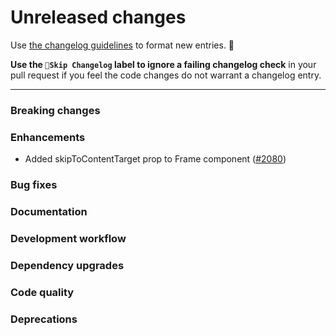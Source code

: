 # Unreleased changes

Use [the changelog guidelines](https://git.io/polaris-changelog-guidelines) to format new entries. 💜

**Use the `🤖Skip Changelog` label to ignore a failing changelog check** in your pull request if you feel the code changes do not warrant a changelog entry.

---

### Breaking changes

### Enhancements

- Added skipToContentTarget prop to Frame component ([#2080](https://github.com/Shopify/polaris-react/pull/2080))

### Bug fixes

### Documentation

### Development workflow

### Dependency upgrades

### Code quality

### Deprecations
